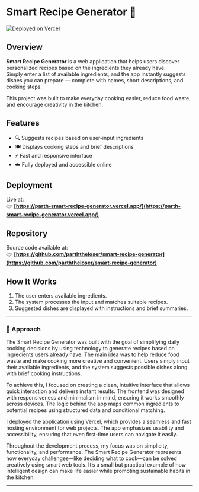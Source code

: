 # Smart Recipe Generator 🍳

[![Deployed on Vercel](https://img.shields.io/badge/Deployed%20on-Vercel-black?style=for-the-badge&logo=vercel)](https://parth-smart-recipe-generator.vercel.app/)

## Overview

**Smart Recipe Generator** is a web application that helps users discover personalized recipes based on the ingredients they already have.  
Simply enter a list of available ingredients, and the app instantly suggests dishes you can prepare — complete with names, short descriptions, and cooking steps.

This project was built to make everyday cooking easier, reduce food waste, and encourage creativity in the kitchen.

## Features

- 🔍 Suggests recipes based on user-input ingredients  
- 🍽️ Displays cooking steps and brief descriptions  
- ⚡ Fast and responsive interface  
- ☁️ Fully deployed and accessible online  

## Deployment

Live at:  
👉 **[https://parth-smart-recipe-generator.vercel.app/](https://parth-smart-recipe-generator.vercel.app/)**  

## Repository

Source code available at:  
👉 **[https://github.com/parththeloser/smart-recipe-generator](https://github.com/parththeloser/smart-recipe-generator)**  

## How It Works

1. The user enters available ingredients.  
2. The system processes the input and matches suitable recipes.  
3. Suggested dishes are displayed with instructions and brief summaries.  

---

### 🧠 Approach

The Smart Recipe Generator was built with the goal of simplifying daily cooking decisions by using technology to generate recipes based on ingredients users already have. The main idea was to help reduce food waste and make cooking more creative and convenient. Users simply input their available ingredients, and the system suggests possible dishes along with brief cooking instructions.

To achieve this, I focused on creating a clean, intuitive interface that allows quick interaction and delivers instant results. The frontend was designed with responsiveness and minimalism in mind, ensuring it works smoothly across devices. The logic behind the app maps common ingredients to potential recipes using structured data and conditional matching.

I deployed the application using Vercel, which provides a seamless and fast hosting environment for web projects. The app emphasizes usability and accessibility, ensuring that even first-time users can navigate it easily.

Throughout the development process, my focus was on simplicity, functionality, and performance. The Smart Recipe Generator represents how everyday challenges—like deciding what to cook—can be solved creatively using smart web tools. It’s a small but practical example of how intelligent design can make life easier while promoting sustainable habits in the kitchen.

---
